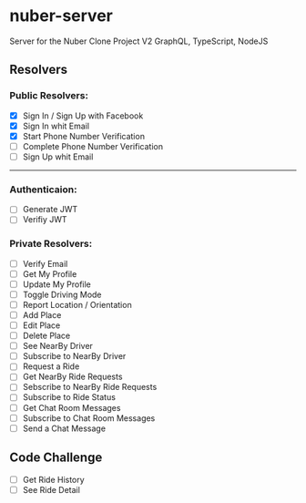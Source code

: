 # nuber-server
Server for the Nuber Clone Project V2
GraphQL, TypeScript, NodeJS

## Resolvers

### Public Resolvers:
- [x] Sign In / Sign Up with Facebook
- [x] Sign In whit Email
- [x] Start Phone Number Verification 
- [ ] Complete Phone Number Verification
- [ ] Sign Up whit Email

---

### Authenticaion:
- [ ] Generate JWT
- [ ] Verifiy JWT

### Private Resolvers:
- [ ] Verify Email
- [ ] Get My Profile
- [ ] Update My Profile
- [ ] Toggle Driving Mode
- [ ] Report Location / Orientation
- [ ] Add Place
- [ ] Edit Place
- [ ] Delete Place
- [ ] See NearBy Driver
- [ ] Subscribe to NearBy Driver
- [ ] Request a Ride
- [ ] Get NearBy Ride Requests
- [ ] Sebscribe to NearBy Ride Requests
- [ ] Subscribe to Ride Status
- [ ] Get Chat Room Messages
- [ ] Subscribe to Chat Room Messages
- [ ] Send a Chat Message
 
## Code Challenge
- [ ] Get Ride History
- [ ] See Ride Detail 